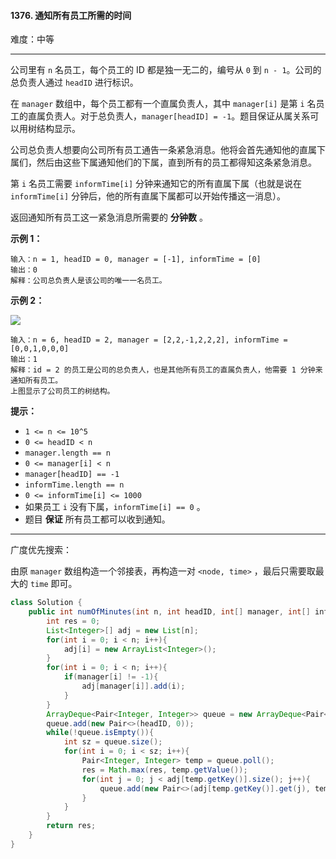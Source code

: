 #### 1376. 通知所有员工所需的时间

难度：中等

---

公司里有 `n` 名员工，每个员工的 ID 都是独一无二的，编号从 `0` 到 `n - 1`。公司的总负责人通过 `headID` 进行标识。

在 `manager` 数组中，每个员工都有一个直属负责人，其中 `manager[i]` 是第 `i` 名员工的直属负责人。对于总负责人，`manager[headID] = -1`。题目保证从属关系可以用树结构显示。

公司总负责人想要向公司所有员工通告一条紧急消息。他将会首先通知他的直属下属们，然后由这些下属通知他们的下属，直到所有的员工都得知这条紧急消息。

第 `i` 名员工需要 `informTime[i]` 分钟来通知它的所有直属下属（也就是说在 `informTime[i]` 分钟后，他的所有直属下属都可以开始传播这一消息）。

返回通知所有员工这一紧急消息所需要的  **分钟数**  。

 **示例 1：** 

```
输入：n = 1, headID = 0, manager = [-1], informTime = [0]
输出：0
解释：公司总负责人是该公司的唯一一名员工。
```

 **示例 2：** 

![](https://assets.leetcode-cn.com/aliyun-lc-upload/uploads/2020/03/08/graph.png)

```
输入：n = 6, headID = 2, manager = [2,2,-1,2,2,2], informTime = [0,0,1,0,0,0]
输出：1
解释：id = 2 的员工是公司的总负责人，也是其他所有员工的直属负责人，他需要 1 分钟来通知所有员工。
上图显示了公司员工的树结构。
```

 **提示：** 

*   `1 <= n <= 10^5`
*   `0 <= headID < n`
*   `manager.length == n`
*   `0 <= manager[i] < n`
*   `manager[headID] == -1`
*   `informTime.length == n`
*   `0 <= informTime[i] <= 1000`
*   如果员工 `i` 没有下属，`informTime[i] == 0` 。
*   题目  **保证**  所有员工都可以收到通知。

---

广度优先搜索：

由原 `manager` 数组构造一个邻接表，再构造一对 `<node, time>` ，最后只需要取最大的 `time` 即可。

```Java
class Solution {
    public int numOfMinutes(int n, int headID, int[] manager, int[] informTime) {
        int res = 0;
        List<Integer>[] adj = new List[n];
        for(int i = 0; i < n; i++){
            adj[i] = new ArrayList<Integer>();
        }
        for(int i = 0; i < n; i++){
            if(manager[i] != -1){
                adj[manager[i]].add(i);
            }
        }
        ArrayDeque<Pair<Integer, Integer>> queue = new ArrayDeque<Pair<Integer, Integer>>();
        queue.add(new Pair<>(headID, 0));
        while(!queue.isEmpty()){
            int sz = queue.size();
            for(int i = 0; i < sz; i++){
                Pair<Integer, Integer> temp = queue.poll();
                res = Math.max(res, temp.getValue());
                for(int j = 0; j < adj[temp.getKey()].size(); j++){
                    queue.add(new Pair<>(adj[temp.getKey()].get(j), temp.getValue() + informTime[temp.getKey()]));
                }
            }
        }
        return res;
    }
}
```
